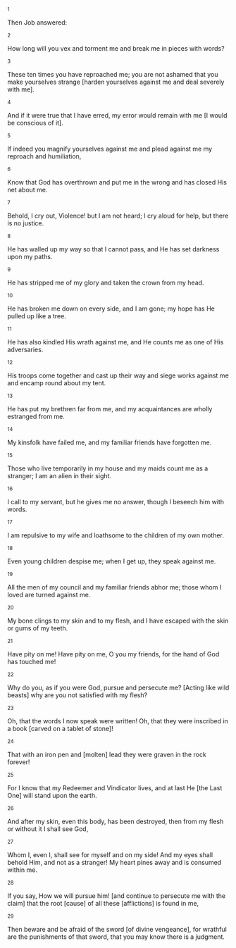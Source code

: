 <sup>1</sup> 

Then Job answered: 

<sup>2</sup> 

How long will you vex and torment me and break me in pieces with words? 

<sup>3</sup> 

These ten times you have reproached me; you are not ashamed that you make yourselves strange [harden yourselves against me and deal severely with me]. 

<sup>4</sup> 

And if it were true that I have erred, my error would remain with me [I would be conscious of it]. 

<sup>5</sup> 

If indeed you magnify yourselves against me and plead against me my reproach and humiliation, 

<sup>6</sup> 

Know that God has overthrown and put me in the wrong and has closed His net about me. 

<sup>7</sup> 

Behold, I cry out, Violence! but I am not heard; I cry aloud for help, but there is no justice. 

<sup>8</sup> 

He has walled up my way so that I cannot pass, and He has set darkness upon my paths. 

<sup>9</sup> 

He has stripped me of my glory and taken the crown from my head. 

<sup>10</sup> 

He has broken me down on every side, and I am gone; my hope has He pulled up like a tree. 

<sup>11</sup> 

He has also kindled His wrath against me, and He counts me as one of His adversaries. 

<sup>12</sup> 

His troops come together and cast up their way and siege works against me and encamp round about my tent. 

<sup>13</sup> 

He has put my brethren far from me, and my acquaintances are wholly estranged from me. 

<sup>14</sup> 

My kinsfolk have failed me, and my familiar friends have forgotten me. 

<sup>15</sup> 

Those who live temporarily in my house and my maids count me as a stranger; I am an alien in their sight. 

<sup>16</sup> 

I call to my servant, but he gives me no answer, though I beseech him with words. 

<sup>17</sup> 

I am repulsive to my wife and loathsome to the children of my own mother. 

<sup>18</sup> 

Even young children despise me; when I get up, they speak against me. 

<sup>19</sup> 

All the men of my council and my familiar friends abhor me; those whom I loved are turned against me. 

<sup>20</sup> 

My bone clings to my skin and to my flesh, and I have escaped with the skin or gums of my teeth. 

<sup>21</sup> 

Have pity on me! Have pity on me, O you my friends, for the hand of God has touched me! 

<sup>22</sup> 

Why do you, as if you were God, pursue and persecute me? [Acting like wild beasts] why are you not satisfied with my flesh? 

<sup>23</sup> 

Oh, that the words I now speak were written! Oh, that they were inscribed in a book [carved on a tablet of stone]! 

<sup>24</sup> 

That with an iron pen and [molten] lead they were graven in the rock forever! 

<sup>25</sup> 

For I know that my Redeemer and Vindicator lives, and at last He [the Last One] will stand upon the earth. 

<sup>26</sup> 

And after my skin, even this body, has been destroyed, then from my flesh or without it I shall see God, 

<sup>27</sup> 

Whom I, even I, shall see for myself and on my side! And my eyes shall behold Him, and not as a stranger! My heart pines away and is consumed within me. 

<sup>28</sup> 

If you say, How we will pursue him! [and continue to persecute me with the claim] that the root [cause] of all these [afflictions] is found in me, 

<sup>29</sup> 

Then beware and be afraid of the sword [of divine vengeance], for wrathful are the punishments of that sword, that you may know there is a judgment.